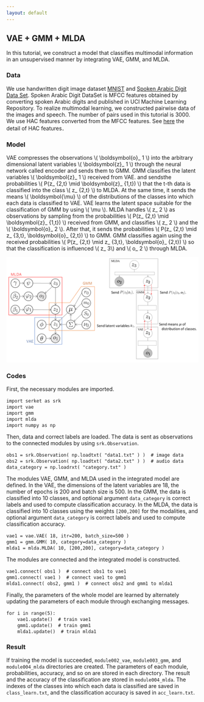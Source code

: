 ```yaml
---
layout: default
---
```

## VAE + GMM + MLDA
In this tutorial, we construct a model that classifies multimodal information in an unsupervised manner by integrating VAE, GMM, and MLDA.

### Data
We use handwritten digit image dataset [MNIST](http://yann.lecun.com/exdb/mnist/) and [Spoken Arabic Digit Data Set](https://archive.ics.uci.edu/ml/datasets/Spoken+Arabic+Digit).
Spoken Arabic Digit DataSet is MFCC features obtained by converting spoken Arabic digits and published in UCI Machine Learning Repository. 
To realize multimodal learning, we constructed pairwise data of the images and speech. 
The number of pairs used in this tutorial is 3000. 
We use HAC features converted from the MFCC features. 
See [here](https://www.isca-speech.org/archive/interspeech_2008/i08_2554.html) the detail of HAC features．


### Model
<!--
VAEは，観測 \\( \boldsymbol{o}_ 1 \\) をエンコーダーにあたるニューラルネットを通して任意の次元の潜在変数 \\( \boldsymbol{z}_ 1 \\) に圧縮し，GMMへ送信する．
GMMは，VAEから送られてきた潜在変数 \\( \boldsymbol{z}_ 1 \\) を分類し，\\( t \\) 番目のデータがクラス \\( z_ {2,t} \\) に分類される確率 \\( P(z_ {2,t} \mid \boldsymbol{z}_ {1,t}) \\) をMLDAへ送信，分類されたクラスの平均 \\( \boldsymbol{\mu} \\) をVAEへ送信する．
VAEは，\\( \boldsymbol{\mu} \\) を用いることでGMMの分類に適した潜在空間が学習する．
MLDAは，GMMから送られてきた確率 \\( P(z_ {2,t} \mid \boldsymbol{z}_ {1,t}) \\) を用いることで潜在変数 \\( z_ 2 \\) を観測として扱い，\\( z_ 2 \\) と観測 \\( \boldsymbol{o}_ 2 \\) を分類し，GMMへ確率 \\( P(z_ {2,t} \mid z_ {3,t}, \boldsymbol{o}_ {2,t}) \\) を送信する．
GMMは，送られてきた確率 \\( P(z_ {2,t} \mid z_ {3,t}, \boldsymbol{o}_ {2,t}) \\) も用いて再度分類を行うことで，MLDAの影響を受け \\( z_ 3, \boldsymbol{o}_ 2 \\) を考慮した分類が行われる．
-->

VAE compresses the observations \\( \boldsymbol{o}_ 1 \\) into the arbitrary dimensional latent variables \\( \boldsymbol{z}_ 1 \\) through the neural network called encoder and sends them to GMM.
GMM classifies the latent variables \\( \boldsymbol{z}_ 1 \\) received from VAE. and sendsthe probabilities \\( P(z_ {2,t} \mid \boldsymbol{z}_ {1,t}) \\) that the t-th data is classified into the class \\( z_ {2,t} \\) to MLDA.
At the same time,  it sends the means \\( \boldsymbol{\mu} \\) of the distributions of the classes into which each data is classified to VAE.
VAE learns the latent space suitable for the classification of GMM by using \\( \mu \\).
MLDA handles \\( z_ 2 \\) as observations by sampling from the probabilities \\( P(z_ {2,t} \mid \boldsymbol{z}_ {1,t}) \\) received from GMM, and classifies  \\( z_ 2 \\) and the \\( \boldsymbol{o}_ 2 \\). 
After that, it sends the probabilities \\( P(z_ {2,t} \mid z_ {3,t}, \boldsymbol{o}_ {2,t}) \\) to GMM. 
GMM classifies again using the received probabilities \\( P(z_ {2,t} \mid z_ {3,t}, \boldsymbol{o}_ {2,t}) \\) so that the classification is influenced \\( z_ 3\\) and \\( o_ 2 \\) through MLDA.

<div align="center">
<img src="img/vae-gmm-mlda/vae-gmm-mlda.png" width="750px">
</div>

### Codes
First, the necessary modules are imported.

```
import serket as srk
import vae
import gmm
import mlda
import numpy as np
```

Then, data and correct labels are loaded.
The data is sent as observations to the connected modules by using `srk.Observation`.

```
obs1 = srk.Observation( np.loadtxt( "data1.txt" ) )  # image data
obs2 = srk.Observation( np.loadtxt( "data2.txt" ) )  # audio data
data_category = np.loadrxt( "category.txt" )
```

The modules VAE, GMM, and MLDA used in the integrated model are defined.
In the VAE, the dimensions of the latent variables are 18, the number of epochs is 200 and batch size is 500.
In the GMM, the data is classified into 10 classes, and optional argument `data_category` is correct labels and used to compute classification accuracy. 
In the MLDA, the data is classified into 10 classes using the weights `[200,200]` for the modalities, and optional argument `data_category` is correct labels and used to compute classification accuracy. 


```
vae1 = vae.VAE( 18, itr=200, batch_size=500 )
gmm1 = gmm.GMM( 10, category=data_category )
mlda1 = mlda.MLDA( 10, [200,200], category=data_category )
```

The modules are connected and the integrated model is constructed.

```
vae1.connect( obs1 )  # connect obs1 to vae1
gmm1.connect( vae1 )  # connect vae1 to gmm1
mlda1.connect( obs2, gmm1 )  # connect obs2 and gmm1 to mlda1
```

Finally, the parameters of the whole model are learned by alternately updating the parameters of each module through exchanging messages.

```
for i in range(5):
    vae1.update()  # train vae1
    gmm1.update()  # train gmm1
    mlda1.update()  # train mlda1
```

### Result
If training the model is succeeded, `module002_vae`, `module003_gmm`, and `module004_mlda` directories are created.
The parameters of each module, probabilities, accuracy, and so on are stored in each directory.
The result and the accuracy of the classification are stored in `module004_mlda`.
The indexes of the classes into which each data is classified are saved in `class_learn.txt`, and the classification accuracy is saved in `acc_learn.txt`.
